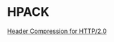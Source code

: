 HPACK
=====

[Header Compression for HTTP/2.0](http://tools.ietf.org/html/draft-ietf-httpbis-header-compression-05)
